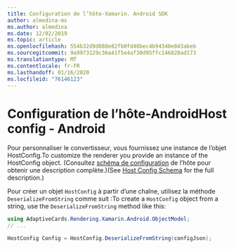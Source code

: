 ```yaml
---
title: Configuration de l’hôte-Xamarin. Android SDK
author: almedina-ms
ms.author: almedina
ms.date: 12/02/2019
ms.topic: article
ms.openlocfilehash: 554b32d9d088e82fb0fd48bec4b94340e843abeb
ms.sourcegitcommit: 9a9973129c36a41f5e4af30d95ffc146820ad173
ms.translationtype: MT
ms.contentlocale: fr-FR
ms.lasthandoff: 01/16/2020
ms.locfileid: "76146123"
---
```

# <a name="host-config---android"></a><span data-ttu-id="d5a4c-102">Configuration de l’hôte-Android</span><span class="sxs-lookup"><span data-stu-id="d5a4c-102">Host config - Android</span></span>

<span data-ttu-id="d5a4c-103">Pour personnaliser le convertisseur, vous fournissez une instance de l’objet HostConfig.</span><span class="sxs-lookup"><span data-stu-id="d5a4c-103">To customize the renderer you provide an instance of the HostConfig object.</span></span> <span data-ttu-id="d5a4c-104">(Consultez [schéma de configuration](../../../../rendering-cards/host-config.md) de l’hôte pour obtenir une description complète.)</span><span class="sxs-lookup"><span data-stu-id="d5a4c-104">(See [Host Config Schema](../../../../rendering-cards/host-config.md) for the full description.)</span></span>

<span data-ttu-id="d5a4c-105">Pour créer un objet ```HostConfig``` à partir d’une chaîne, utilisez la méthode ```DeserializeFromString``` comme suit :</span><span class="sxs-lookup"><span data-stu-id="d5a4c-105">To create a ```HostConfig``` object from a string, use the ```DeserializeFromString``` method like this:</span></span>

```csharp
using AdaptiveCards.Rendering.Xamarin.Android.ObjectModel;
// ...

HostConfig Config = HostConfig.DeserializeFromString(configJson);
```